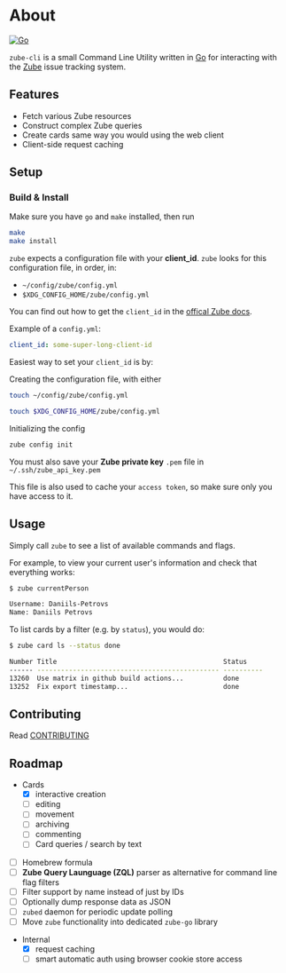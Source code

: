 # About

[![Go](https://github.com/platogo/zube-cli/actions/workflows/go.yml/badge.svg)](https://github.com/platogo/zube-cli/actions/workflows/go.yml)

`zube-cli` is a small Command Line Utility written in [Go](https://go.dev) for interacting with the [Zube](https://zube.io) issue tracking system.

## Features

- Fetch various Zube resources
- Construct complex Zube queries
- Create cards same way you would using the web client
- Client-side request caching

## Setup

### Build & Install

Make sure you have `go` and `make` installed, then run

```bash
make
make install
```

`zube` expects a configuration file with your **client_id**.
`zube` looks for this configuration file, in order, in:

- `~/config/zube/config.yml`
- `$XDG_CONFIG_HOME/zube/config.yml`

You can find out how to get the `client_id` in the [offical Zube docs](https://zube.io/docs/api#authentication-section).

Example of a `config.yml`:

```yaml
client_id: some-super-long-client-id
```

Easiest way to set your `client_id` is by:

Creating the configuration file, with either

``` bash
touch ~/config/zube/config.yml
```

``` bash
touch $XDG_CONFIG_HOME/zube/config.yml
```

Initializing the config

```bash
zube config init
```

You must also save your **Zube private key** `.pem` file in `~/.ssh/zube_api_key.pem`

This file is also used to cache your `access token`, so make sure only you have access to it.

## Usage

Simply call `zube` to see a list of available commands and flags.

For example, to view your current user's information and check that everything works:

```bash
$ zube currentPerson

Username: Daniils-Petrovs
Name: Daniils Petrovs
```

To list cards by a filter (e.g. by `status`), you would do:

```bash
$ zube card ls --status done

Number Title                                          Status
------ ---------------------------------------------- ----------
13260  Use matrix in github build actions...          done
13252  Fix export timestamp...                        done
```

## Contributing

Read [CONTRIBUTING](CONTRIBUTING.md)

## Roadmap

- Cards
  - [x] interactive creation
  - [ ] editing
  - [ ] movement
  - [ ] archiving
  - [ ] commenting
  - [ ] Card queries / search by text
- [ ] Homebrew formula
- [ ] **Zube Query Launguage (ZQL)** parser as alternative for command line flag filters
- [ ] Filter support by name instead of just by IDs
- [ ] Optionally dump response data as JSON
- [ ] `zubed` daemon for periodic update polling
- [ ] Move `zube` functionality into dedicated `zube-go` library
- Internal
  - [x] request caching
  - [ ] smart automatic auth using browser cookie store access